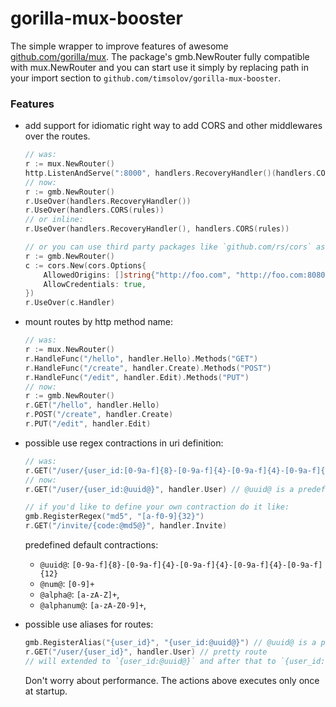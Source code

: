 # gorilla-mux-booster
The simple wrapper to improve features of awesome [github.com/gorilla/mux](https://github.com/gorilla/mux). The package's gmb.NewRouter fully compatible with mux.NewRouter and you can start use it simply by replacing path in your import section to `github.com/timsolov/gorilla-mux-booster`.

### Features
* add support for idiomatic right way to add CORS and other middlewares over the routes.
    ```go
    // was:
    r := mux.NewRouter()
    http.ListenAndServe(":8000", handlers.RecoveryHandler()(handlers.CORS(rules)(r)))
    // now:
    r := gmb.NewRouter()
    r.UseOver(handlers.RecoveryHandler())
    r.UseOver(handlers.CORS(rules))
    // or inline:
    r.UseOver(handlers.RecoveryHandler(), handlers.CORS(rules))
    
    // or you can use third party packages like `github.com/rs/cors` as middleware:
    r := gmb.NewRouter()
    c := cors.New(cors.Options{
        AllowedOrigins: []string{"http://foo.com", "http://foo.com:8080"},
        AllowCredentials: true,
    })
    r.UseOver(c.Handler)
    ```

* mount routes by http method name:
    ```go
    // was:
    r := mux.NewRouter()
    r.HandleFunc("/hello", handler.Hello).Methods("GET")
    r.HandleFunc("/create", handler.Create).Methods("POST")
    r.HandleFunc("/edit", handler.Edit).Methods("PUT")
    // now:
    r := gmb.NewRouter()
    r.GET("/hello", handler.Hello)
    r.POST("/create", handler.Create)
    r.PUT("/edit", handler.Edit)
    ```

* possible use regex contractions in uri definition:
    ```go
    // was:
    r.GET("/user/{user_id:[0-9a-f]{8}-[0-9a-f]{4}-[0-9a-f]{4}-[0-9a-f]{4}-[0-9a-f]{12}}", handler.User) // UUID pattern
    // now:
    r.GET("/user/{user_id:@uuid@}", handler.User) // @uuid@ is a predefined contraction
    
    // if you'd like to define your own contraction do it like:
    gmb.RegisterRegex("md5", "[a-f0-9]{32}")
    r.GET("/invite/{code:@md5@}", handler.Invite)
    ```

    predefined default contractions:
    * `@uuid@`:     `[0-9a-f]{8}-[0-9a-f]{4}-[0-9a-f]{4}-[0-9a-f]{4}-[0-9a-f]{12}`
    * `@num@`:      `[0-9]+`
    * `@alpha@`:    `[a-zA-Z]+`,
	* `@alphanum@`: `[a-zA-Z0-9]+`,

* possible use aliases for routes:
    ```go
    gmb.RegisterAlias("{user_id}", "{user_id:@uuid@}") // @uuid@ is a predefined contraction
    r.GET("/user/{user_id}", handler.User) // pretty route
    // will extended to `{user_id:@uuid@}` and after that to `{user_id:[0-9a-f]{8}-[0-9a-f]{4}-[0-9a-f]{4}-[0-9a-f]{4}-[0-9a-f]{12}}`
    ```
    Don't worry about performance. The actions above executes only once at startup.